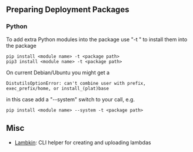 ## Preparing Deployment Packages

### Python

To add extra Python modules into the package use "-t <package path>" to install them into the package
  
    pip install <module name> -t <package path>
    pip3 install <module name> -t <package path>

On current Debian/Ubuntu you might get a

    DistutilsOptionError: can't combine user with prefix, exec_prefix/home, or install_(plat)base

in this case add a "--system" switch to your call, e.g.

    pip install <module name> --system -t <package path>

## Misc

- [Lambkin](https://github.com/jarpy/lambkin): CLI helper for creating and uploading lambdas
